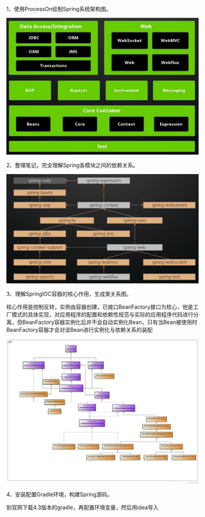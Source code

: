 1、使用ProcessOn绘制Spring系统架构图。

![1553492411546](images/1553492411546.png)

2、整理笔记，完全理解Spring各模块之间的依赖关系。

![1553492313004](images/1553492313004.png)

3、理解SpringIOC容器的核心作用，生成类关系图。

核心作用是控制反转，实例由容器创建，已接口BeanFactory接口为核心，他是工厂模式的具体实现，对应用程序的配置和依赖性规范与实际的应用程序代码进行分离，但BeanFactory容器实例化后并不会自动实例化Bean，只有当Bean被使用时BeanFactory容器才会对该Bean进行实例化与依赖关系的装配

![img](images/Center) 

4、安装配置Gradle环境，构建Spring源码。

到官网下载4.3版本的gradle，再配置环境变量，然后用idea导入